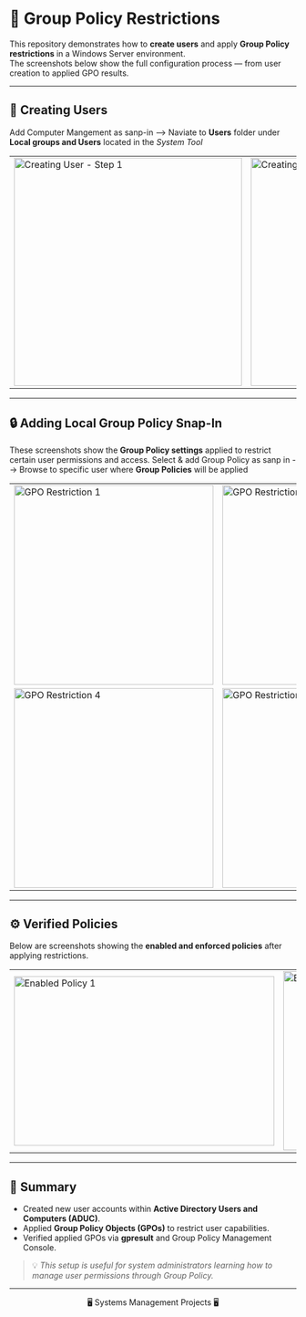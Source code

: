 # 🧭 Group Policy Restrictions

This repository demonstrates how to **create users** and apply **Group Policy restrictions** in a Windows Server environment.  
The screenshots below show the full configuration process — from user creation to applied GPO results.

---

## 👤 Creating Users
Add Computer Mangement as sanp-in --> Naviate to **Users** folder under **Local groups and Users** located in the *System Tool*
<table>
  <tr>
    <td><img width="400" alt="Creating User - Step 1" src="https://github.com/user-attachments/assets/bfb7c023-be7b-40ca-a755-046ca8671634" /></td>
    <td><img width="400" alt="Creating User - Step 2" src="https://github.com/user-attachments/assets/443e9acb-cd6a-4682-8589-3e565380b893" /></td>
    <td><img width="400" alt="Creating User - Step 3" src="https://github.com/user-attachments/assets/b2db6564-abc6-436d-9a18-40eb1cad211d" /></td>
  </tr>
</table>

---

## 🔒 Adding Local Group Policy Snap-In

These screenshots show the **Group Policy settings** applied to restrict certain user permissions and access.
Select & add Group Policy as sanp in --> Browse to specific user where **Group Policies** will be applied 

<table>
  <tr>
    <td><img width="350" alt="GPO Restriction 1" src="https://github.com/user-attachments/assets/89464fd9-4747-4782-aa18-b671634c46e6" /></td>
    <td><img width="350" alt="GPO Restriction 2" src="https://github.com/user-attachments/assets/68210f94-614e-4fbd-93db-accd545291ac" /></td>
    <td><img width="350" alt="GPO Restriction 3" src="https://github.com/user-attachments/assets/2f5f4cdf-7048-4fd3-90b4-992e41ea8bbe" /></td>
  </tr>
  
  <tr>
    <td><img width="350" alt="GPO Restriction 4" src="https://github.com/user-attachments/assets/44296e2d-1097-4543-8fdc-a3a638c246ca" /></td>
    <td><img width="350" alt="GPO Restriction 5" src="https://github.com/user-attachments/assets/cf505ddb-afb4-42e8-ba7b-1c938ab3b03b" /></td>
    <td><img width="400" height="248" alt="GPO Restriction 6" src="https://github.com/user-attachments/assets/a7e9ae75-18b5-4eb5-a4d8-2fe9818e8c28" /></td>
  </tr>
</table>

---

## ⚙️ Verified Policies

Below are screenshots showing the **enabled and enforced policies** after applying restrictions.

<table>
    <tr>
        <td>
  <img width="457" height="297" alt="Enabled Policy 1" src="https://github.com/user-attachments/assets/bf3d3832-d8a7-49be-9de1-d72fb94b9130" /> </td>
 <td> <img width="1209" height="314" alt="Enabled Policy 2" src="https://github.com/user-attachments/assets/4527d6b0-a557-48b7-85c0-a2ea1983a0c1" /></td>
    </tr>
</table>

---

## 🧩 Summary

- Created new user accounts within **Active Directory Users and Computers (ADUC)**.  
- Applied **Group Policy Objects (GPOs)** to restrict user capabilities.  
- Verified applied GPOs via **gpresult** and Group Policy Management Console.  

> 💡 *This setup is useful for system administrators learning how to manage user permissions through Group Policy.*

---
<div align="center"> 🖥️ Systems Management Projects 🖥️
</div>
